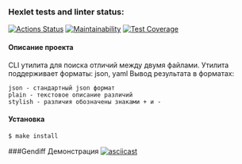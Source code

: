 ### Hexlet tests and linter status:
[![Actions Status](https://github.com/biatl0n/php-project-48/workflows/hexlet-check/badge.svg)](https://github.com/biatl0n/php-project-48/actions)
[![Maintainability](https://api.codeclimate.com/v1/badges/36bf46851d2e1d924223/maintainability)](https://codeclimate.com/github/biatl0n/php-project-48/maintainability)
[![Test Coverage](https://api.codeclimate.com/v1/badges/36bf46851d2e1d924223/test_coverage)](https://codeclimate.com/github/biatl0n/php-project-48/test_coverage)

#### Описание проекта
CLI утилита для поиска отличий между двумя файлами.
Утилита поддерживает форматы: json, yaml
Вывод результата в форматах:

    json - стандартный json формат
    plain - текстовое описание различий
    stylish - различия обозначены знаками + и -

#### Установка
```sh
$ make install
```

###Gendiff Демонстрация
[![asciicast](https://asciinema.org/a/l39nx1jwiz4H5SgUBJADgKZC4.svg)](https://asciinema.org/a/l39nx1jwiz4H5SgUBJADgKZC4)

